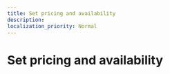 ```yaml
---
title: Set pricing and availability
description: 
localization_priority: Normal
---
```


# Set pricing and availability
